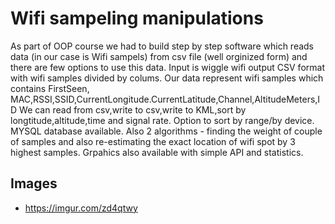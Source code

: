 # Wifi sampeling manipulations
As part of OOP course we had to build step by step software which reads data (in our case is Wifi sampels) from csv file (well orginized form) and there are few options to use this data.
Input is wiggle wifi output CSV format with wifi samples divided by colums.
Our data represent wifi samples which contains FirstSeen, MAC,RSSI,SSID,CurrentLongitude.CurrentLatitude,Channel,AltitudeMeters,ID
We can read from csv,write to csv,write to KML,sort by longtitude,altitude,time and signal rate. 
Option to sort by range/by device.
MYSQL database available.
Also 2 algorithms - finding the weight of couple of samples and also re-estimating the exact location of wifi spot by 3 highest samples.
Grpahics also available with simple API and statistics.

## Images
- https://imgur.com/zd4qtwy
